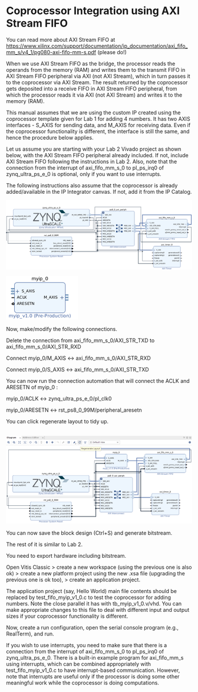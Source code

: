 # Coprocessor Integration using AXI Stream FIFO

You can read more about AXI Stream FIFO at <https://www.xilinx.com/support/documentation/ip_documentation/axi_fifo_mm_s/v4_1/pg080-axi-fifo-mm-s.pdf> (please do!)

When we use AXI Stream FIFO as the bridge, the processor reads the operands from the memory (RAM) and writes them to the transmit FIFO in AXI Stream FIFO peripheral via AXI (not AXI Stream), which in turn passes it to the coprocessor via AXI Stream. The result returned by the coprocessor gets deposited into a receive FIFO in AXI Stream FIFO peripheral, from which the processor reads it via AXI (not AXI Stream) and writes it to the memory (RAM).

This manual assumes that we are using the custom IP created using the coprocessor template given for Lab 1 for adding 4 numbers. It has two AXIS interfaces - S_AXIS for sending data, and M_AXIS for receiving data. Even if the coprocessor functionality is different, the interface is still the same, and hence the procedure below applies.

Let us assume you are starting with your Lab 2 Vivado project as shown below, with the AXI Stream FIFO peripheral already included. If not, include AXI Stream FIFO following the instructions in Lab 2. Also, note that the connection from the interrupt of axi_fifo_mm_s_0 to pl_ps_irq0 of zynq_ultra_ps_e_0 is optional, only if you want to use interrupts.

The following instructions also assume that the coprocessor is already added/available in the IP Integrator canvas. If not, add it from the IP Catalog.

![image.png](FIFO/FIFO_System.png)

![image.png](FIFO/FIFO_IP.png)

Now, make/modify the following connections.

Delete the connection from axi_fifo_mm_s_0/AXI_STR_TXD to axi_fifo_mm_s_0/AXI_STR_RXD

Connect myip_0/M_AXIS <-> axi_fifo_mm_s_0/AXI_STR_RXD

Connect myip_0/S_AXIS <-> axi_fifo_mm_s_0/AXI_STR_TXD

You can now run the connection automation that will connect the ACLK and ARESETN of myip_0 :

myip_0/ACLK <-> zynq_ultra_ps_e_0/pl_clk0

myip_0/ARESETN <-> rst_ps8_0_99M/peripheral_aresetn

You can click regenerate layout to tidy up.

 ![image.png](FIFO/FIFO_Connected.png)

You can now save the block design (Ctrl+S) and generate bitstream.

The rest of it is similar to Lab 2.

You need to export hardware including bitstream.

Open Vitis Classic > create a new workspace (using the previous one is also ok) > create a new platform project using the new .xsa file (upgrading the previous one is ok too), > create an application project.

The application project (say, Hello World) main file contents should be replaced by test_fifo_myip_v1_0.c to test the coprocessor for adding numbers. Note the close parallel it has with tb_myip_v1_0.v/vhd. You can make appropriate changes to this file to deal with different input and output sizes if your coprocessor functionality is different.

Now, create a run configuration, open the serial console program (e.g., RealTerm), and run.

If you wish to use interrupts, you need to make sure that there is a connection from the interrupt of axi_fifo_mm_s_0 to pl_ps_irq0 of zynq_ultra_ps_e_0. There is a built-in example program for axi_fifo_mm_s using interrupts, which can be combined appropriately with test_fifo_myip_v1_0.c to have interrupt-based communication. However, note that interrupts are useful only if the processor is doing some other meaningful work while the coprocessor is doing computations.
